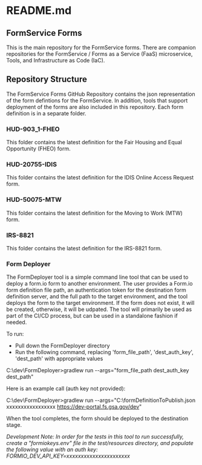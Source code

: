 # README.md
## FormService Forms

This is the main repository for the FormService forms.  There are companion repositories for the FormService / Forms as a Service (FaaS) microservice, Tools, and Infrastructure as Code (IaC).

## Repository Structure

The FormService Forms GitHub Repository contains the json representation of the form defintions for the FormService.  In addition, tools that support deployment of the forms are also included in this repository.  Each form definition is in a separate folder.


### HUD-903_1-FHEO

This folder contains the latest definition for the Fair Housing and Equal Opportunity (FHEO) form.


### HUD-20755-IDIS

This folder contains the latest definition for the IDIS Online Access Request form.


### HUD-50075-MTW

This folder contains the latest definition for the Moving to Work (MTW) form.


### IRS-8821

This folder contains the latest definition for the IRS-8821 form.


### Form Deployer

The FormDeployer tool is a simple command line tool that can be used to deploy a form.io form to another environment.  The user provides a Form.io form definition file path, an authentication token for the destination form definition server, and the full path to the target environment, and the tool deploys the form to the target environment.  If the form does not exist, it will be created, otherwise, it will be udpated.  The tool will primarily be used as part of the CI/CD process, but can be used in a standalone fashion if needed.

To run:
* Pull down the FormDeployer directory
* Run the following command, replacing 'form_file_path', 'dest_auth_key', 'dest_path' with appropriate values

C:\dev\FormDeployer>gradlew run --args="form_file_path dest_auth_key dest_path"

Here is an example call (auth key not provided):

C:\dev\FormDeployer>gradlew run --args="C:\formDefinitionToPublish.json xxxxxxxxxxxxxxxxx https://dev-portal.fs.gsa.gov/dev"

When the tool completes, the form should be deployed to the destination stage.  

*Development Note: In order for the tests in this tool to run successfully, create a "formiokeys.env" file in the test/resources directory, and populate the following value with an auth key: FORMIO_DEV_API_KEY=xxxxxxxxxxxxxxxxxxxxxx*